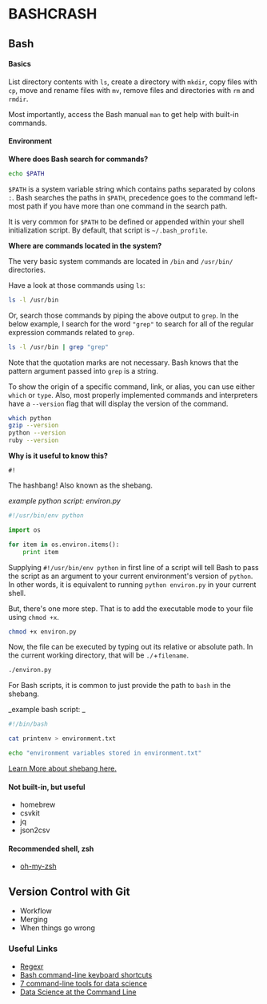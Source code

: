 BASHCRASH
===

## Bash

#### Basics

List directory contents with `ls`, create a directory with `mkdir`, copy files with `cp`, move and rename files with `mv`, remove files and directories with `rm` and `rmdir`.

Most importantly, access the Bash manual `man` to get help with built-in commands.


#### Environment

**Where does Bash search for commands?**

```bash
echo $PATH
```

`$PATH` is a system variable string which contains paths separated by colons `:`. Bash searches the paths in `$PATH`, precedence goes to the command left-most path if you have more than one command in the search path. 

It is very common for `$PATH` to be defined or appended within your shell initialization script. By default, that script is `~/.bash_profile`. 

**Where are commands located in the system?**

The very basic system commands are located in `/bin` and `/usr/bin/` directories.

Have a look at those commands using `ls`:

```bash
ls -l /usr/bin
```

Or, search those commands by piping the above output to `grep`. In the below example, I search for the word `"grep"` to search for all of the regular expression commands related to `grep`.

```bash
ls -l /usr/bin | grep "grep"
```

Note that the quotation marks are not necessary. Bash knows that the pattern argument passed into `grep` is a string.

To show the origin of a specific command, link, or alias, you can use either `which` or `type`. Also, most properly implemented commands and interpreters have a `--version` flag that will display the version of the command.

```bash
which python
gzip --version
python --version
ruby --version
```

**Why is it useful to know this?**

`#!`

The hashbang! Also known as the shebang.

_example python script: environ.py_

```python
#!/usr/bin/env python

import os

for item in os.environ.items():
    print item
```

Supplying `#!/usr/bin/env python` in first line of a script will tell Bash to pass the script as an argument to your current environment's version of `python`. In other words, it is equivalent to running `python environ.py` in your current shell.

But, there's one more step. That is to add the executable mode to your file using `chmod +x`.

```bash
chmod +x environ.py
```

Now, the file can be executed by typing out its relative or absolute path. In the current working directory, that will be `./`+`filename`.

```bash
./environ.py
```

For Bash scripts, it is common to just provide the path to `bash` in the shebang.

_example bash script: _

```bash
#!/bin/bash

cat printenv > environment.txt

echo "environment variables stored in environment.txt"
```

[Learn More about shebang here.](http://en.wikipedia.org/wiki/Shebang_(Unix))


#### Not built-in, but useful

- homebrew
- csvkit
- jq
- json2csv


#### Recommended shell, zsh
- [oh-my-zsh](https://github.com/robbyrussell/oh-my-zsh)


## Version Control with Git

- Workflow
- Merging 
- When things go wrong


### Useful Links
- [Regexr](http://www.regexr.com/)
- [Bash command-line keyboard shortcuts](http://en.wikipedia.org/wiki/Bash_(Unix_shell)#Keyboard_shortcuts)
- [7 command-line tools for data science](http://jeroenjanssens.com/2013/09/19/seven-command-line-tools-for-data-science.html)
- [Data Science at the Command Line](http://datascienceatthecommandline.com/)
